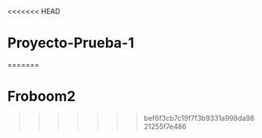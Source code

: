 <<<<<<< HEAD
# Proyecto-Prueba-1
=======
# Froboom2
>>>>>>> bef6f3cb7c19f7f3b9331a998da9821255f7e486
